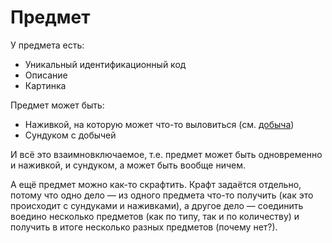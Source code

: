 # Предмет
У предмета есть:

* Уникальный идентификационный код
* Описание
* Картинка

Предмет может быть:

* Наживкой, на которую может что-то выловиться (см. [добыча](https://trello.com/c/DX1cqt4H))
* Сундуком с добычей

И всё это взаимновключаемое, т.е. предмет может быть одновременно и наживкой, и сундуком, а может быть вообще ничем.

А ещё предмет можно как-то скрафтить. Крафт задаётся отдельно, потому что одно дело — из одного предмета что-то получить (как это происходит с сундуками и наживками), а другое дело — соединить воедино несколько предметов (как по типу, так и по количеству) и получить в итоге несколько разных предметов (почему нет?).
